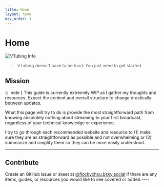```yaml
---
title: Home
layout: home
nav_order: 1
---
```


# Home

![VTubing Info](/assets/images/vtubing-info-logo.png)

> VTubing doesn't have to be hard. You just need to get started.

## Mission

{: .note }
This guide is currently extremely WIP as I gather my thoughts and resources. Expect the content and overall structure to change drastically between updates.

What this page will try to do is provide the most straightforward path from knowing absolutely nothing about streaming to your first broadcast, regardless of your technical knowledge or experience.

I try to go through each recommended website and resource to (1) make sure they are as straightforward as possible and not overwhelming or (2) summarize and simplify them so they can be more easily understood.

-----

## Contribute
Create an GitHub issue or skeet at [@flockychou.bsky.social] if there are any items, guides, or resources you would like to see covered or added.----

[@flockychou.bsky.social]: https://bsky.app/profile/flockychou.bsky.social
